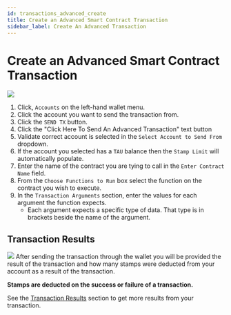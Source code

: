 ```yaml
---
id: transactions_advanced_create
title: Create an Advanced Smart Contract Transaction
sidebar_label: Create An Advanced Transaction
---
```


# Create an Advanced Smart Contract Transaction

![](/img/wallet/gif/1.0.0_transactions_create.gif)


1. Click, `Accounts` on the left-hand wallet menu.
2. Click the account you want to send the transaction from.
3. Click the `SEND TX` button. 
4. Click the "Click Here To Send An Advanced Transaction" text button
5. Validate correct account is selected in the `Select Account to Send From` dropdown.
6. If the account you selected has a `TAU` balance then the `Stamp Limit` will automatically populate.
7. Enter the name of the contract you are tying to call in the `Enter Contract Name` field.
8. From the `Choose Functions to Run` box select the function on the contract you wish to execute.
9. In the `Transaction Arguments` section, enter the values for each argument the function expects.
    - Each argument expects a specific type of data. That type is in brackets beside the name of the argument.

## Transaction Results
![](/img/wallet/wallet_transaction_success.png)
After sending the transaction through the wallet you will be provided the result of the transaction and how many stamps were deducted from your account as a result of the transaction.

**Stamps are deducted on the success or failure of a transaction.**

See the <u>[Transaction Results](/transactions_result)</u> section to get more results from your transaction.